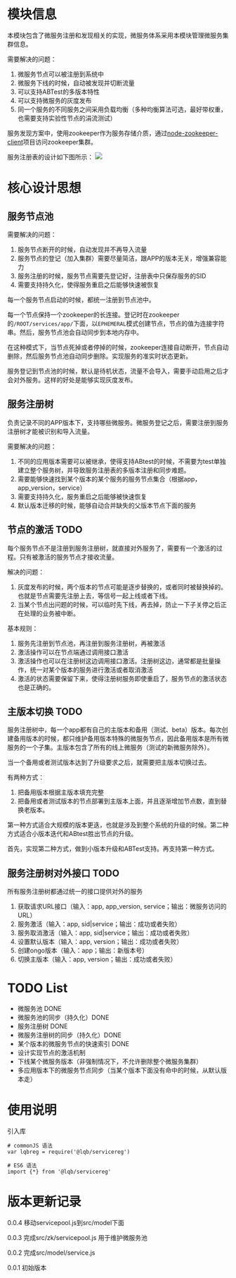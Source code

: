 # 模块信息

本模块包含了微服务注册和发现相关的实现，微服务体系采用本模块管理微服务集群信息。

需要解决的问题：
1. 微服务节点可以被注册到系统中
2. 微服务下线的时候，自动被发现并切断流量
3. 可以支持ABTest的多版本特性
4. 可以支持微服务的灰度发布
5. 同一个服务的不同服务之间采用负载均衡（多种均衡算法可选，最好带权重，也需要支持实验性节点的涓流测试）

服务发现方案中，使用zookeeper作为服务存储介质，通过[node-zookeeper-client](https://www.npmjs.com/package/node-zookeeper-client)项目访问zookeeper集群。

服务注册表的设计如下图所示：
![](http://otn252ndm.bkt.clouddn.com/17-8-16/3944039.jpg)

# 核心设计思想

## 服务节点池

需要解决的问题：

1. 服务节点断开的时候，自动发现并不再导入流量
2. 服务节点的登记（加入集群）需要尽量简洁，跟APP的版本无关，增强兼容能力
3. 服务注册的时候，服务节点需要先登记好，注册表中只保存服务的SID
4. 需要支持持久化，使得服务重启之后能够快速被恢复

每一个服务节点启动的时候，都统一注册到节点池中。

每一个节点保持一个zookeeper的长连接。登记时在zookeeper的`/ROOT/services/app/`下面，以`EPHEMERAL`模式创建节点，节点的值为连接字符串。然后，服务节点池会自动同步到本地内存中。

在这种模式下，当节点死掉或者停掉的时候，zookeeper连接自动断开，节点自动删除，然后服务节点池自动同步删除。实现服务的准实时状态更新。

服务登记到节点池的时候，默认是待机状态，流量不会导入，需要手动启用之后才会对外服务。这样的好处是能够实现灰度发布。

## 服务注册树

负责记录不同的APP版本下，支持哪些微服务。微服务登记之后，需要注册到服务注册树才能被识别和导入流量。

需要解决的问题：
1. 不同的应用版本需要可以被继承，使得支持ABtest的时候，不需要为test单独建立整个服务树，并导致服务注册表的多版本注册和同步难题。
2. 需要能够快速找到某个版本的某个服务的服务节点集合（根据app，app_version，service）
3. 需要支持持久化，服务重启之后能够被快速恢复
4. 默认版本迁移的时候，能够自动合并缺失的父版本节点下面的服务

## 节点的激活 TODO

每个服务节点不是注册到服务注册树，就直接对外服务了，需要有一个激活的过程。只有被激活的服务节点才接收流量。

解决的问题：
1. 灰度发布的时候，两个版本的节点可能是逐步替换的，或者同时被替换掉的。也就是节点需要先注册上去，等信号一起上线或者下线。
2. 当某个节点出问题的时候，可以临时先下线，再去掉，防止一下子关停之后正在处理的业务被中断。

基本规则：
1. 服务先注册到节点池，再注册到服务注册树，再被激活
2. 激活操作可以在节点端通过调用接口激活
3. 激活操作也可以在注册树这边调用接口激活。注册树这边，通常都是批量操作，统一对某个版本的服务进行激活或者取消激活
4. 激活的状态需要保留下来，使得注册树服务即使重启了，服务节点的激活状态也是正确的。

## 主版本切换 TODO

服务注册树中，每一个app都有自己的主版本和备用（测试、beta）版本。每次创建备用版本的时候，都只维护备用版本特殊的微服务节点，因此备用版本是所有微服务的一个子集。主版本包含了所有的线上微服务（测试的新微服务除外）。

当一个备用或者测试版本达到了升级要求之后，就需要把主版本切换过去。

有两种方式：
1. 把备用版本根据主版本填充完整
2. 把备用或者测试版本的节点部署到主版本上面，并且逐渐增加节点数，直到替换老版本。

第一种方式适合大规模的版本更迭，也就是涉及到整个系统的升级的时候。第二种方式适合小版本迭代和ABtest胜出节点的升级。

首先，实现第二种方式，做到小版本升级和ABTest支持。再支持第一种方式。

## 服务注册树对外接口 TODO

所有服务注册树都通过统一的接口提供对外的服务
1. 获取请求URL接口（输入：app, app_version, service；输出：微服务访问的URL）
2. 服务激活（输入：app, sid|service；输出：成功或者失败）
3. 服务取消激活（输入：app, sid|service；输出：成功或者失败）
4. 设置默认版本（输入：app, version；输出：成功或者失败）
5. 创建ongo版本（输入：app；输出：新版本号）
6. 切换主版本（输入：app, version；输出：成功或者失败）



# TODO List

* 微服务池 DONE
* 微服务池的同步（持久化）DONE
* 服务注册树 DONE
* 微服务注册树的同步（持久化）DONE
* 某个版本的微服务节点的快速索引 DONE
* 设计实现节点的激活机制
* 下线某个微服务版本（非强制情况下，不允许删除整个微服务集群）
* 多应用版本下的微服务节点同步（当某个版本下面没有命中的时候，从默认版本走）

# 使用说明

引入库

    # commonJS 语法
    var lqbreg = require('@lqb/servicereg')
    
    # ES6 语法
    import {*} from '@lqb/servicereg'

# 版本更新记录

0.0.4 移动servicepool.js到src/model下面

0.0.3 完成src/zk/servicepool.js
用于维护微服务池

0.0.2 完成src/model/service.js

0.0.1 初始版本